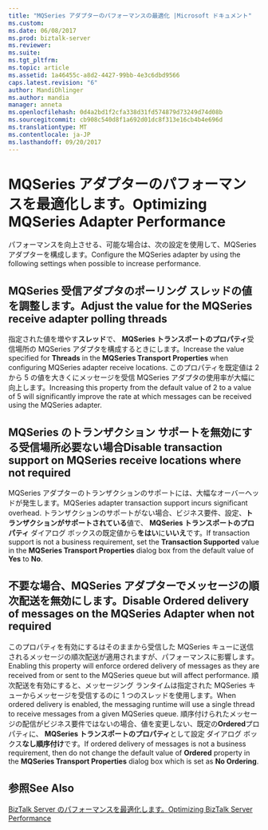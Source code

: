 ```yaml
---
title: "MQSeries アダプターのパフォーマンスの最適化 |Microsoft ドキュメント"
ms.custom: 
ms.date: 06/08/2017
ms.prod: biztalk-server
ms.reviewer: 
ms.suite: 
ms.tgt_pltfrm: 
ms.topic: article
ms.assetid: 1a46455c-a8d2-4427-99bb-4e3c6dbd9566
caps.latest.revision: "6"
author: MandiOhlinger
ms.author: mandia
manager: anneta
ms.openlocfilehash: 0d4a2bd1f2cfa338d31fd574879d73249d74d08b
ms.sourcegitcommit: cb908c540d8f1a692d01dc8f313e16cb4b4e696d
ms.translationtype: MT
ms.contentlocale: ja-JP
ms.lasthandoff: 09/20/2017
---
```

# <a name="optimizing-mqseries-adapter-performance"></a><span data-ttu-id="ca958-102">MQSeries アダプターのパフォーマンスを最適化します。</span><span class="sxs-lookup"><span data-stu-id="ca958-102">Optimizing MQSeries Adapter Performance</span></span>
<span data-ttu-id="ca958-103">パフォーマンスを向上させる、可能な場合は、次の設定を使用して、MQSeries アダプターを構成します。</span><span class="sxs-lookup"><span data-stu-id="ca958-103">Configure the MQSeries adapter by using the following settings when possible to increase performance.</span></span>  
  
## <a name="adjust-the-value-for-the-mqseries-receive-adapter-polling-threads"></a><span data-ttu-id="ca958-104">MQSeries 受信アダプタのポーリング スレッドの値を調整します。</span><span class="sxs-lookup"><span data-stu-id="ca958-104">Adjust the value for the MQSeries receive adapter polling threads</span></span>  
 <span data-ttu-id="ca958-105">指定された値を増やす**スレッド**で、 **MQSeries トランスポートのプロパティ**受信場所の MQSeries アダプタを構成するときにします。</span><span class="sxs-lookup"><span data-stu-id="ca958-105">Increase the value specified for **Threads** in the **MQSeries Transport Properties** when configuring MQSeries adapter receive locations.</span></span> <span data-ttu-id="ca958-106">このプロパティを既定値は 2 から 5 の値を大きくにメッセージを受信 MQSeries アダプタの使用率が大幅に向上します。</span><span class="sxs-lookup"><span data-stu-id="ca958-106">Increasing this property from the default value of 2 to a value of 5 will significantly improve the rate at which messages can be received using the MQSeries adapter.</span></span>  
  
## <a name="disable-transaction-support-on-mqseries-receive-locations-where-not-required"></a><span data-ttu-id="ca958-107">MQSeries のトランザクション サポートを無効にする受信場所必要ない場合</span><span class="sxs-lookup"><span data-stu-id="ca958-107">Disable transaction support on MQSeries receive locations where not required</span></span>  
 <span data-ttu-id="ca958-108">MQSeries アダプターのトランザクションのサポートには、大幅なオーバーヘッドが発生します。</span><span class="sxs-lookup"><span data-stu-id="ca958-108">MQSeries adapter transaction support incurs significant overhead.</span></span> <span data-ttu-id="ca958-109">トランザクションのサポートがない場合、ビジネス要件、設定、**トランザクションがサポートされている**値で、 **MQSeries トランスポートのプロパティ** ダイアログ ボックスの既定値から**をはい**に**いいえ**です。</span><span class="sxs-lookup"><span data-stu-id="ca958-109">If transaction support is not a business requirement, set the **Transaction Supported** value in the **MQSeries Transport Properties** dialog box from the default value of **Yes** to **No**.</span></span>  
  
## <a name="disable-ordered-delivery-of-messages-on-the-mqseries-adapter-when-not-required"></a><span data-ttu-id="ca958-110">不要な場合、MQSeries アダプターでメッセージの順次配送を無効にします。</span><span class="sxs-lookup"><span data-stu-id="ca958-110">Disable Ordered delivery of messages on the MQSeries Adapter when not required</span></span>  
 <span data-ttu-id="ca958-111">このプロパティを有効にするはそのままから受信した MQSeries キューに送信されるメッセージの順次配送が適用されますが、パフォーマンスに影響します。</span><span class="sxs-lookup"><span data-stu-id="ca958-111">Enabling this property will enforce ordered delivery of messages as they are received from or sent to the MQSeries queue but will affect performance.</span></span> <span data-ttu-id="ca958-112">順次配送を有効にすると、メッセージング ランタイムは指定された MQSeries キューからメッセージを受信するのに 1 つのスレッドを使用します。</span><span class="sxs-lookup"><span data-stu-id="ca958-112">When ordered delivery is enabled, the messaging runtime will use a single thread to receive messages from a given MQSeries queue.</span></span> <span data-ttu-id="ca958-113">順序付けられたメッセージの配信がビジネス要件ではないの場合、値を変更しない、既定の**Ordered**プロパティに、 **MQSeries トランスポートのプロパティ**として設定 ダイアログ ボックス**なし順序付け**です。</span><span class="sxs-lookup"><span data-stu-id="ca958-113">If ordered delivery of messages is not a business requirement, then do not change the default value of **Ordered** property in the **MQSeries Transport Properties** dialog box which is set as **No Ordering**.</span></span>  
  
## <a name="see-also"></a><span data-ttu-id="ca958-114">参照</span><span class="sxs-lookup"><span data-stu-id="ca958-114">See Also</span></span>  
 [<span data-ttu-id="ca958-115">BizTalk Server のパフォーマンスを最適化します。</span><span class="sxs-lookup"><span data-stu-id="ca958-115">Optimizing BizTalk Server Performance</span></span>](../technical-guides/optimizing-biztalk-server-performance.md)